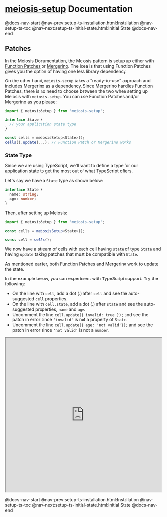 # [meiosis-setup](https://meiosis.js.org/setup) Documentation

@docs-nav-start
@nav-prev:setup-ts-installation.html:Installation
@nav-setup-ts-toc
@nav-next:setup-ts-initial-state.html:Initial State
@docs-nav-end

## Patches

In the Meiosis Documentation, the Meiosis pattern is setup up either with
[Function Patches](https://meiosis.js.org/docs/04-meiosis-with-function-patches.html) or
[Mergerino](https://meiosis.js.org/docs/05-meiosis-with-mergerino.html). The idea is that using
Function Patches gives you the option of having one less library dependency.

On the other hand, `meiosis-setup` takes a "ready-to-use" approach and includes Mergerino as a
dependency. Since Mergerino handles Function Patches, there is no need to choose between the two
when setting up Meiosis with `meiosis-setup`. You can use Function Patches and/or Mergerino as you
please:

```js
import { meiosisSetup } from 'meiosis-setup';

interface State {
  // your application state type
}

const cells = meiosisSetup<State>();
cells().update(...); // Function Patch or Mergerino works
```

### State Type

Since we are using TypeScript, we'll want to define a type for our application state to get the most
out of what TypeScript offers.

Let's say we have a `State` type as shown below:

```ts
interface State {
  name: string;
  age: number;
}
```

Then, after setting up Meiosis:

```ts
import { meiosisSetup } from 'meiosis-setup';

const cells = meiosisSetup<State>();

const cell = cells();
```

We now have a stream of cells with each cell having `state` of type `State` and having `update`
taking patches that must be compatible with `State`.

As mentioned earlier, both Function Patches and Mergerino work to update the state.

In the example below, you can experiment with TypeScript support. Try the following:

- On the line with `cell`, add a dot (.) after `cell` and see the auto-suggested `cell` properties.
- On the line with `cell.state`, add a dot (.) after `state` and see the auto-suggested properties,
`name` and `age`.
- Uncomment the line `cell.update({ invalid: true });` and see the patch in error since `'invalid'`
  is not a property of `State`.
- Uncomment the line `cell.update({ age: 'not valid'});` and see the patch in error since
  `'not valid'` is not a `number`.

<iframe src="https://stackblitz.com/github/foxdonut/meiosis/tree/master/helpers/setup/examples/snippets?embed=1&terminalHeight=0&ctl=1&view=editor&file=src/patches.ts" style="width:100%;height:500px"></iframe>

@docs-nav-start
@nav-prev:setup-ts-installation.html:Installation
@nav-setup-ts-toc
@nav-next:setup-ts-initial-state.html:Initial State
@docs-nav-end
